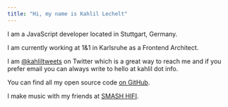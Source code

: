 ```yaml
---
title: "Hi, my name is Kahlil Lechelt"
---
```


I am a JavaScript developer located in Stuttgart, Germany.

I am currently working at 1&1 in Karlsruhe as a Frontend Architect.

I am [@kahliltweets](https://twitter.com/kahliltweets) on Twitter which is a great way to reach me and if you prefer email you can always write to hello at kahlil dot info.

You can find all my open source code [on GitHub](https://github.com/kahlil).

I make music with my friends at [SMASH HIFI](http://smashhifi).
